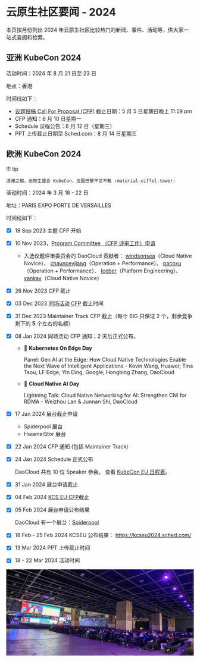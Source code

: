 # 云原生社区要闻 - 2024

本页按月份列出 2024 年云原生社区比较热门的新闻、事件、活动等，供大家一站式查阅和检索。

## 亚洲 KubeCon 2024

活动时间：2024 年 8 月 21 日至 23 日

地点：香港

时间线如下：

- [议题投稿 Call For Proposal (CFP)](https://events.linuxfoundation.org/kubecon-cloudnativecon-open-source-summit-ai-dev-china/program/call-for-proposal/)
  截止日期：5 月 5 日星期日晚上 11:59 pm
- CFP 通知：6 月 10 日星期一
- Schedule 议程公告：6 月 12 日（星期三）
- PPT 上传截止日期至 Sched.com：8 月 14 日星期三

## 欧洲 KubeCon 2024

!!! tip

    浪漫之都，云原生盛会 KubeCon，法国巴黎不见不散 :material-eiffel-tower:

活动时间：2024 年 3 月 18 - 22 日

地址：PARIS EXPO PORTE DE VERSAILLES

时间线如下：

- [x] 19 Sep 2023 主题 CFP 开始

- [x] 10 Nov 2023，[Program Committee （CFP 评审工作）申请](https://forms.gle/ee5pX7847Xpb6SB36)

    - 入选议题评审委员会的 DaoCloud 贡献者：
      [windsonsea](https://github.com/windsonsea)（Cloud Native Novice）、
      [chaunceyjiang](https://github.com/chaunceyjiang)（Operation + Performance）、
      [pacoxu](https://github.com/pacoxu)（Operation + Performance）、
      [Iceber](https://github.com/Iceber)（Platform Engineering）、
      [yankay](https://github.com/yankay)（Cloud Native Novice）

- [x] 26 Nov 2023 CFP 截止

- [x] 03 Dec 2023 [同场活动 CFP](https://events.linuxfoundation.org/kubecon-cloudnativecon-europe/co-located-events/cfp-colocated-events/) 截止时间

- [x] 31 Dec 2023 Maintainer Track CFP 截止（每个 SIG 只保证 2 个，剩余竞争剩下的 **5** 个左右的名额）

- [x] 08 Jan 2024 同场活动 CFP 通知；2 天后正式公布。
    - 🎉 __Kubernetes On Edge Day__
    
        Panel: Gen AI at the Edge: How Cloud Native Technologies Enable the Next Wave of Intelligent Applications - Kevin Wang, Huawei; Tina Tsou, LF Edge; Yin Ding, Google; Hongbing Zhang, DaoCloud

    - 🎉 __Cloud Native AI Day__ 
    
        Lightning Talk: Cloud Native Networking for AI: Strengthen CNI for RDMA - Weizhou Lan & Junnan Shi, DaoCloud

- [x] 17 Jan 2024 展台截止申请
    - Spiderpool 展台
    - HwameiStor 展台

- [x] 22 Jan 2024 CFP 通知 (包括 Maintainer Track)

- [x] 24 Jan 2024 Schedule 正式公布

    DaoCloud 共有 10 位 Speaker 参会。
    查看 [KubeCon EU 日程表](https://events.linuxfoundation.org/kubecon-cloudnativecon-europe/program/schedule/)。

- [x] 31 Jan 2024 展台申请截止

- [x] 04 Feb 2024 [KCS EU CFP](https://docs.google.com/forms/d/e/1FAIpQLSfndK6hEDUQlC75_fol0NotaK_FrSC1D1EB-GTP3AsLpRecjw/viewform)截止

- [x] 05 Feb 2024 展台申请公布结果

    DaoCloud 有一个展台：[Spiderpool](https://spidernet-io.github.io/spiderpool/v0.9/)

- [x] 18 Feb - 25 Feb 2024 KCSEU 公布结果： <https://kcseu2024.sched.com/>

- [x] 13 Mar 2024 PPT 上传截止时间

- [x] 18 - 22 Mar 2024 活动时间

![KubeCon EU](../images/kubecon-eu.jpeg)